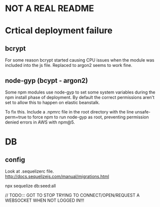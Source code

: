 # NOT A REAL README

# Crtical deployment failure
## bcrypt
For some reason bcrypt started causing CPU issues when the module was included into the js file. Replaced to argon2 seems to work fine.
## node-gyp (bcypt - argon2)
Some npm modules use node-gyp to set some system variables during the npm install phase of deployment. By default the correct permissions aren't set to allow this to happen on elastic beanstalk.

To fix this. Include a .npmrc file in the root directory with the line unsafe-perm=true to force npm to run node-gyp as root, preventing permission denied errors in AWS with npm@5.




# DB
## config
Look at .sequelizerc file.
http://docs.sequelizejs.com/manual/migrations.html

npx sequelize db:seed:all


// TODO::: GOT TO STOP TRYING TO CONNECT/OPEN/REQUEST A WEBSOCKET WHEN NOT LOGGED IN!!!